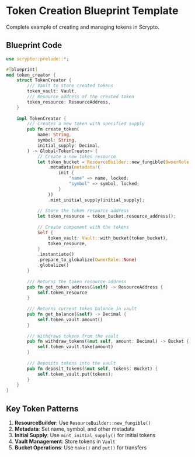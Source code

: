 # Token Creation Blueprint Template

Complete example of creating and managing tokens in Scrypto.

## Blueprint Code

```rust
use scrypto::prelude::*;

#[blueprint]
mod token_creator {
    struct TokenCreator {
        /// Vault to store created tokens
        token_vault: Vault,
        /// Resource address of the created token
        token_resource: ResourceAddress,
    }
    
    impl TokenCreator {
        /// Creates a new token with specified supply
        pub fn create_token(
            name: String,
            symbol: String,
            initial_supply: Decimal,
        ) -> Global<TokenCreator> {
            // Create a new token resource
            let token_bucket = ResourceBuilder::new_fungible(OwnerRole::None)
                .metadata(metadata!(
                    init {
                        "name" => name, locked;
                        "symbol" => symbol, locked;
                    }
                ))
                .mint_initial_supply(initial_supply);
            
            // Store the token resource address
            let token_resource = token_bucket.resource_address();
            
            // Create component with the tokens
            Self {
                token_vault: Vault::with_bucket(token_bucket),
                token_resource,
            }
            .instantiate()
            .prepare_to_globalize(OwnerRole::None)
            .globalize()
        }
        
        /// Returns the token resource address
        pub fn get_token_address(&self) -> ResourceAddress {
            self.token_resource
        }
        
        /// Returns current token balance in vault
        pub fn get_balance(&self) -> Decimal {
            self.token_vault.amount()
        }
        
        /// Withdraws tokens from the vault
        pub fn withdraw_tokens(&mut self, amount: Decimal) -> Bucket {
            self.token_vault.take(amount)
        }
        
        /// Deposits tokens into the vault
        pub fn deposit_tokens(&mut self, tokens: Bucket) {
            self.token_vault.put(tokens);
        }
    }
}
```

## Key Token Patterns

1. **ResourceBuilder**: Use `ResourceBuilder::new_fungible()`
2. **Metadata**: Set name, symbol, and other metadata
3. **Initial Supply**: Use `mint_initial_supply()` for initial tokens
4. **Vault Management**: Store tokens in `Vault`
5. **Bucket Operations**: Use `take()` and `put()` for transfers
